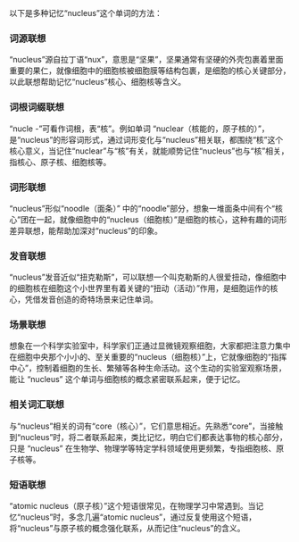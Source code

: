 以下是多种记忆“nucleus”这个单词的方法：

### 词源联想
“nucleus”源自拉丁语“nux”，意思是“坚果”，坚果通常有坚硬的外壳包裹着里面重要的果仁，就像细胞中的细胞核被细胞膜等结构包裹，是细胞的核心关键部分，以此联想帮助记忆“nucleus”核心、细胞核等含义。

### 词根词缀联想
“nucle -”可看作词根，表“核”。例如单词 “nuclear（核能的，原子核的）”，是“nucleus”的形容词形式，通过词形变化与“nucleus”相关联，都围绕“核”这个核心意义，当记住“nuclear”与“核”有关，就能顺势记住“nucleus”也与“核”相关，指核心、原子核、细胞核等。

### 词形联想
“nucleus”形似“noodle（面条）” 中的“noodle”部分，想象一堆面条中间有个“核心”团在一起，就像细胞中的“nucleus（细胞核）”是细胞的核心，这种有趣的词形差异联想，能帮助加深对“nucleus”的印象。

### 发音联想
“nucleus”发音近似“扭克勒斯”，可以联想一个叫克勒斯的人很爱扭动，像细胞中的细胞核在细胞这个小世界里有着关键的“扭动（活动）”作用，是细胞运作的核心，凭借发音创造的奇特场景来记住单词。

### 场景联想
想象在一个科学实验室中，科学家们正通过显微镜观察细胞，大家都把注意力集中在细胞中央那个小小的、至关重要的“nucleus（细胞核）”上，它就像细胞的“指挥中心”，控制着细胞的生长、繁殖等各种生命活动。这个生动的实验室观察场景，能让 “nucleus” 这个单词与细胞核的概念紧密联系起来，便于记忆。

### 相关词汇联想
与“nucleus”相关的词有“core（核心）”，它们意思相近。先熟悉“core”，当接触到“nucleus”时，将二者联系起来，类比记忆，明白它们都表达事物的核心部分，只是 “nucleus” 在生物学、物理学等特定学科领域使用更频繁，专指细胞核、原子核等。

### 短语联想
“atomic nucleus（原子核）”这个短语很常见，在物理学习中常遇到。当记忆“nucleus”时，多念几遍“atomic nucleus”，通过反复使用这个短语，将“nucleus”与原子核的概念强化联系，从而记住“nucleus”的含义。 